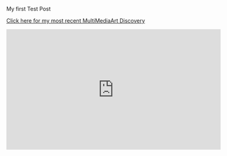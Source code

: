 <p> My first Test Post </p>

<a href="https://www.youtube.com/watch?v=PP2hWvVyyUM"> Click here for my most recent MultiMediaArt Discovery</a>


<iframe width="560" height="315" src="https://www.youtube.com/embed/PP2hWvVyyUM" frameborder="0" allowfullscreen></iframe>
